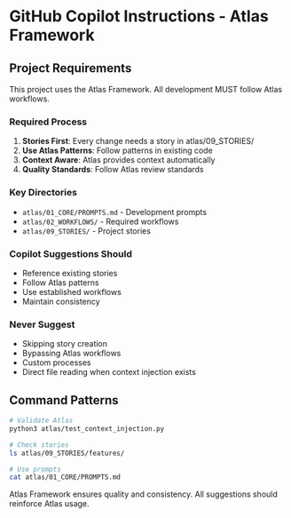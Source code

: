 # GitHub Copilot Instructions - Atlas Framework

## Project Requirements

This project uses the Atlas Framework. All development MUST follow Atlas workflows.

### Required Process

1. **Stories First**: Every change needs a story in atlas/09_STORIES/
2. **Use Atlas Patterns**: Follow patterns in existing code
3. **Context Aware**: Atlas provides context automatically
4. **Quality Standards**: Follow Atlas review standards

### Key Directories

- `atlas/01_CORE/PROMPTS.md` - Development prompts
- `atlas/02_WORKFLOWS/` - Required workflows
- `atlas/09_STORIES/` - Project stories

### Copilot Suggestions Should

- Reference existing stories
- Follow Atlas patterns
- Use established workflows
- Maintain consistency

### Never Suggest

- Skipping story creation
- Bypassing Atlas workflows
- Custom processes
- Direct file reading when context injection exists

## Command Patterns

```bash
# Validate Atlas
python3 atlas/test_context_injection.py

# Check stories
ls atlas/09_STORIES/features/

# Use prompts
cat atlas/01_CORE/PROMPTS.md
```

Atlas Framework ensures quality and consistency. All suggestions should reinforce Atlas usage.
